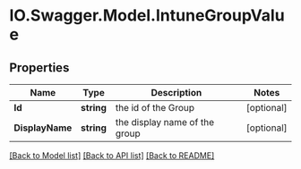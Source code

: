 # IO.Swagger.Model.IntuneGroupValue
## Properties

Name | Type | Description | Notes
------------ | ------------- | ------------- | -------------
**Id** | **string** | the id of the Group | [optional] 
**DisplayName** | **string** | the display name of the group | [optional] 

[[Back to Model list]](../README.md#documentation-for-models) [[Back to API list]](../README.md#documentation-for-api-endpoints) [[Back to README]](../README.md)

